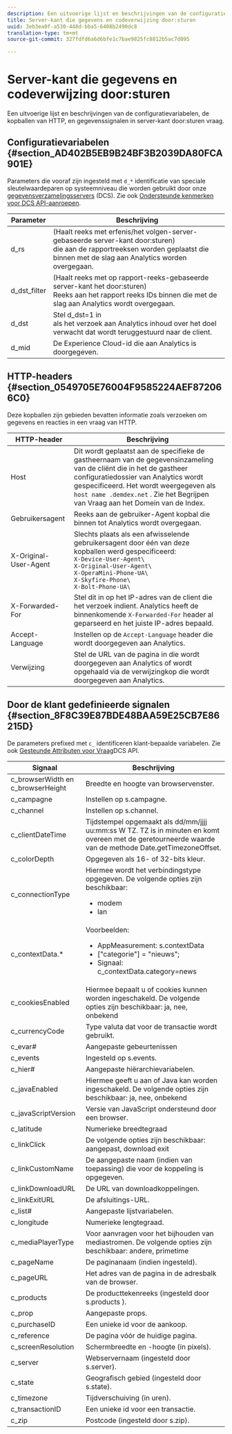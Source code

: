 ```yaml
---
description: Een uitvoerige lijst en beschrijvingen van de configuratievariabelen, de kopballen van HTTP, en gegevenssignalen in server-kant door:sturen vraag.
title: Server-kant die gegevens en codeverwijzing door:sturen
uuid: 3eb3ea0f-a530-448d-bba5-6408b2490dc8
translation-type: tm+mt
source-git-commit: 327fdfd6a6d6bfe1c7bae9825fc8812b5ac7d095

---
```



# Server-kant die gegevens en codeverwijzing door:sturen

Een uitvoerige lijst en beschrijvingen van de configuratievariabelen, de kopballen van HTTP, en gegevenssignalen in server-kant door:sturen vraag.

## Configuratievariabelen {#section_AD402B5EB9B24BF3B2039DA80FCA901E}

Parameters die vooraf zijn ingesteld met `d_*` identificatie van speciale sleutelwaardeparen op systeemniveau die worden gebruikt door onze [gegevensverzamelingsservers](https://docs.adobe.com/content/help/en/audience-manager/user-guide/reference/system-components/components-data-collection.html) (DCS). Zie ook [Ondersteunde kenmerken voor DCS API-aanroepen](https://docs.adobe.com/content/help/en/audience-manager/user-guide/api-and-sdk-code/dcs/dcs-api-reference/dcs-keys.html).

| Parameter | Beschrijving |
|--- |--- |
| d_rs | (Haalt reeks met erfenis/het volgen-server-gebaseerde server-kant door:sturen) <br>die aan de rapportreeksen worden geplaatst die binnen met de slag aan Analytics worden overgegaan. |
| d_dst_filter | (Haalt reeks met op rapport-reeks-gebaseerde server-kant het door:sturen) <br>Reeks aan het rapport reeks IDs binnen die met de slag aan Analytics wordt overgegaan. |
| d_dst | Stel d_dst=1 in <br>als het verzoek aan Analytics inhoud over het doel verwacht dat wordt teruggestuurd naar de client. |
| d_mid | De Experience Cloud-id die aan Analytics is doorgegeven. |

## HTTP-headers {#section_0549705E76004F9585224AEF872066C0}

Deze kopballen zijn gebieden bevatten informatie zoals verzoeken om gegevens en reacties in een vraag van HTTP.

<!-- Meike, missing link in table below: "See Understanding Calls to the Demdex Domain" -->

| HTTP-header | Beschrijving |
|--- |--- |
| Host | Dit wordt geplaatst aan de specifieke de gastheernaam van de gegevensinzameling van de cliënt die in het de gastheer configuratiedossier van Analytics wordt gespecificeerd. Het wordt weergegeven als `host name .demdex.net` .  Zie het Begrijpen van Vraag aan het Domein van de Index. |
| Gebruikersagent | Reeks aan de gebruiker-Agent kopbal die binnen tot Analytics wordt overgegaan. |
| X-Original-User-Agent | Slechts plaats als een afwisselende gebruikersagent door één van deze kopballen werd gespecificeerd: </br>`X-Device-User-Agent\ `  </br>`X-Original-User-Agent\`   </br>`X-OperaMini-Phone-UA\`   </br>`X-Skyfire-Phone\`    </br>`X-Bolt-Phone-UA\` |
| X-Forwarded-For | Stel dit in op het IP-adres van de client die het verzoek indient. Analytics heeft de binnenkomende `X-Forwarded-For` header al geparseerd en het juiste IP-adres bepaald. |
| Accept-Language | Instellen op de `Accept-Language` header die wordt doorgegeven aan Analytics. |
| Verwijzing | Stel de URL van de pagina in die wordt doorgegeven aan Analytics of wordt opgehaald via de verwijzingkop die wordt doorgegeven aan Analytics. |

## Door de klant gedefinieerde signalen {#section_8F8C39E87BDE48BAA59E25CB7E86215D}

De parameters prefixed met `c_` identificeren klant-bepaalde variabelen. Zie ook [Gesteunde Attributen voor Vraag](https://docs.adobe.com/content/help/en/audience-manager/user-guide/api-and-sdk-code/dcs/dcs-api-reference/dcs-keys.html)DCS API.

| Signaal | Beschrijving |
|--- |--- |
| c_browserWidth en c_browserHeight | Breedte en hoogte van browservenster. |
| c_campagne | Instellen op s.campagne. |
| c_channel | Instellen op s.channel. |
| c_clientDateTime | Tijdstempel opgemaakt als dd/mm/jjjj uu:mm:ss W TZ.    TZ is in minuten en komt overeen met de geretourneerde waarde van de methode Date.getTimezoneOffset. |
| c_colorDepth | Opgegeven als 16- of 32-bits kleur. |
| c_connectionType | Hiermee wordt het verbindingstype opgegeven. De volgende opties zijn beschikbaar:<ul><li>modem</li><li>lan</li></ul> |
| c_contextData.* | Voorbeelden:<ul><li>AppMeasurement: s.contextData</li><li>[&quot;categorie&quot;] = &quot;nieuws&quot;;</li><li>Signaal:  c_contextData.category=news</li></ul> |
| c_cookiesEnabled | Hiermee bepaalt u of cookies kunnen worden ingeschakeld. De volgende opties zijn beschikbaar: ja, nee, onbekend |
| c_currencyCode | Type valuta dat voor de transactie wordt gebruikt. |
| c_evar# | Aangepaste gebeurtenissen |
| c_events | Ingesteld op s.events. |
| c_hier# | Aangepaste hiërarchievariabelen. |
| c_javaEnabled | Hiermee geeft u aan of Java kan worden ingeschakeld. De volgende opties zijn beschikbaar: ja, nee, onbekend |
| c_javaScriptVersion | Versie van JavaScript ondersteund door een browser. |
| c_latitude | Numerieke breedtegraad |
| c_linkClick | De volgende opties zijn beschikbaar: aangepast, download exit |
| c_linkCustomName | De aangepaste naam (indien van toepassing) die voor de koppeling is opgegeven. |
| c_linkDownloadURL | De URL van downloadkoppelingen. |
| c_linkExitURL | De afsluitings-URL. |
| c_list# | Aangepaste lijstvariabelen. |
| c_longitude | Numerieke lengtegraad. |
| c_mediaPlayerType | Voor aanvragen voor het bijhouden van mediastromen. De volgende opties zijn beschikbaar:  andere, primetime |
| c_pageName | De paginanaam (indien ingesteld). |
| c_pageURL | Het adres van de pagina in de adresbalk van de browser. |
| c_products | De producttekenreeks (ingesteld door s.products ). |
| c_prop | Aangepaste props. |
| c_purchaseID | Een unieke id voor de aankoop. |
| c_reference | De pagina vóór de huidige pagina. |
| c_screenResolution | Schermbreedte en -hoogte (in pixels). |
| c_server | Webservernaam (ingesteld door s.server). |
| c_state | Geografisch gebied (ingesteld door s.state). |
| c_timezone | Tijdverschuiving (in uren). |
| c_transactionID | Een unieke id voor een transactie. |
| c_zip | Postcode (ingesteld door s.zip). |
